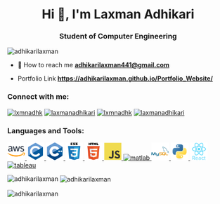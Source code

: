 <h1 align="center">Hi 👋, I'm Laxman Adhikari</h1>
<h3 align="center">Student of Computer Engineering</h3>

<p align="left"> <img src="https://komarev.com/ghpvc/?username=adhikarilaxman&label=Profile%20views&color=0e75b6&style=flat" alt="adhikarilaxman" /> </p>

- 📧 How to reach me **adhikarilaxman441@gmail.com**

- Portfolio Link **https://adhikarilaxman.github.io/Portfolio_Website/**

<h3 align="left">Connect with me:</h3>
<p align="left">
<a href="https://twitter.com/lxmnadhk" target="blank"><img align="center" src="https://raw.githubusercontent.com/rahuldkjain/github-profile-readme-generator/master/src/images/icons/Social/twitter.svg" alt="lxmnadhk" height="30" width="40" /></a>
<a href="https://linkedin.com/in/laxmanadhikari" target="blank"><img align="center" src="https://raw.githubusercontent.com/rahuldkjain/github-profile-readme-generator/master/src/images/icons/Social/linked-in-alt.svg" alt="laxmanadhikari" height="30" width="40" /></a>
<a href="https://instagram.com/lxmnadhk" target="blank"><img align="center" src="https://raw.githubusercontent.com/rahuldkjain/github-profile-readme-generator/master/src/images/icons/Social/instagram.svg" alt="lxmnadhk" height="30" width="40" /></a>
<a href="https://www.codechef.com/users/laxmanadhikari" target="blank"><img align="center" src="https://cdn.jsdelivr.net/npm/simple-icons@3.1.0/icons/codechef.svg" alt="laxmanadhikari" height="30" width="40" /></a>
</p>

<h3 align="left">Languages and Tools:</h3>
<p align="left"> 
  <a href="https://aws.amazon.com" target="_blank" rel="noreferrer"> <img src="https://raw.githubusercontent.com/devicons/devicon/master/icons/amazonwebservices/amazonwebservices-original-wordmark.svg" alt="aws" width="40" height="40"/> </a> 
  <a href="https://www.cprogramming.com/" target="_blank" rel="noreferrer"> <img src="https://raw.githubusercontent.com/devicons/devicon/master/icons/c/c-original.svg" alt="c" width="40" height="40"/> </a> 
  <a href="https://www.w3schools.com/cpp/" target="_blank" rel="noreferrer"> <img src="https://raw.githubusercontent.com/devicons/devicon/master/icons/cplusplus/cplusplus-original.svg" alt="cplusplus" width="40" height="40"/> </a> 
  <a href="https://www.w3schools.com/css/" target="_blank" rel="noreferrer"> <img src="https://raw.githubusercontent.com/devicons/devicon/master/icons/css3/css3-original-wordmark.svg" alt="css3" width="40" height="40"/> </a> 
  <a href="https://www.w3.org/html/" target="_blank" rel="noreferrer"> <img src="https://raw.githubusercontent.com/devicons/devicon/master/icons/html5/html5-original-wordmark.svg" alt="html5" width="40" height="40"/> </a> 
  <a href="https://developer.mozilla.org/en-US/docs/Web/JavaScript" target="_blank" rel="noreferrer"> <img src="https://raw.githubusercontent.com/devicons/devicon/master/icons/javascript/javascript-original.svg" alt="javascript" width="40" height="40"/> </a> 
  <a href="https://www.mathworks.com/" target="_blank" rel="noreferrer"> <img src="https://upload.wikimedia.org/wikipedia/commons/2/21/Matlab_Logo.png" alt="matlab" width="40" height="40"/> </a> 
  <a href="https://www.mysql.com/" target="_blank" rel="noreferrer"> <img src="https://raw.githubusercontent.com/devicons/devicon/master/icons/mysql/mysql-original-wordmark.svg" alt="mysql" width="40" height="40"/> </a> 
  <a href="https://www.python.org" target="_blank" rel="noreferrer"> <img src="https://raw.githubusercontent.com/devicons/devicon/master/icons/python/python-original.svg" alt="python" width="40" height="40"/> </a> 
  <a href="https://reactjs.org/" target="_blank" rel="noreferrer"> <img src="https://raw.githubusercontent.com/devicons/devicon/master/icons/react/react-original-wordmark.svg" alt="react" width="40" height="40"/> </a> 
  <a href="https://www.tableau.com/" target="_blank" rel="noreferrer"> <img src="https://www.tableau.com/themes/custom/tableau_www/logo.v2.svg" alt="tableau" width="40" height="40"/> </a>
</p>

<p><img align="left" src="https://github-readme-stats.vercel.app/api/top-langs?username=adhikarilaxman&show_icons=true&locale=en&layout=compact" alt="adhikarilaxman" /></p>

<p>&nbsp;<img align="center" src="https://github-readme-stats.vercel.app/api?username=adhikarilaxman&show_icons=true&locale=en" alt="adhikarilaxman" /></p>

<p><img align="center" src="https://github-readme-streak-stats.herokuapp.com/?user=adhikarilaxman&" alt="adhikarilaxman" /></p>
